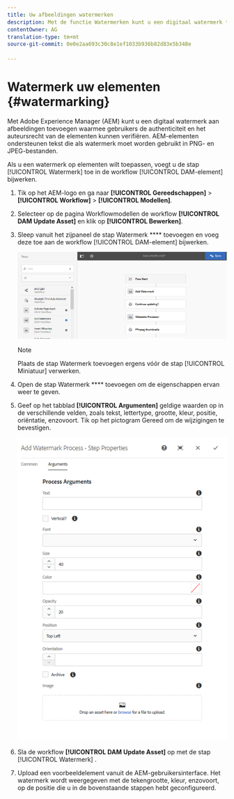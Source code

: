 ```yaml
---
title: Uw afbeeldingen watermerken
description: Met de functie Watermerken kunt u een digitaal watermerk toevoegen aan PNG- EN JPEG-afbeeldingen.
contentOwner: AG
translation-type: tm+mt
source-git-commit: 0e0e2aa693c30c8e1ef1033b936b82d83e5b348e

---
```



# Watermerk uw elementen {#watermarking}

Met Adobe Experience Manager (AEM) kunt u een digitaal watermerk aan afbeeldingen toevoegen waarmee gebruikers de authenticiteit en het auteursrecht van de elementen kunnen verifiëren. AEM-elementen ondersteunen tekst die als watermerk moet worden gebruikt in PNG- en JPEG-bestanden.

Als u een watermerk op elementen wilt toepassen, voegt u de stap [!UICONTROL Watermerk] toe in de workflow [!UICONTROL DAM-element] bijwerken.

1. Tik op het AEM-logo en ga naar **[!UICONTROL Gereedschappen]** > **[!UICONTROL Workflow]** > **[!UICONTROL Modellen]**.
1. Selecteer op de pagina Workflowmodellen de workflow **[!UICONTROL DAM Update Asset]** en klik op **[!UICONTROL Bewerken]**.

1. Sleep vanuit het zijpaneel de stap Watermerk **** toevoegen en voeg deze toe aan de workflow [!UICONTROL DAM-element] bijwerken.

   ![Een watermerkstap toevoegen aan de workflow voor DAM-updatebestanden](assets/add_watermark_step_aem_assets.png)

   >[!NOTE]
   >
   >Plaats de stap Watermerk  toevoegen ergens vóór de stap [!UICONTROL Miniatuur] verwerken.

1. Open de stap Watermerk **** toevoegen om de eigenschappen ervan weer te geven.
1. Geef op het tabblad **[!UICONTROL Argumenten]** geldige waarden op in de verschillende velden, zoals tekst, lettertype, grootte, kleur, positie, oriëntatie, enzovoort. Tik op het pictogram Gereed om de wijzigingen te bevestigen.

   ![Geef de argumenten op in de stap Watermerk toevoegen in Elementen](assets/arguments_add_watermark_aem_assets.png)

1. Sla de workflow **[!UICONTROL DAM Update Asset]** op met de stap [!UICONTROL Watermerk] .
1. Upload een voorbeeldelement vanuit de AEM-gebruikersinterface. Het watermerk wordt weergegeven met de tekengrootte, kleur, enzovoort, op de positie die u in de bovenstaande stappen hebt geconfigureerd.
